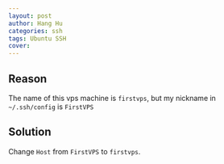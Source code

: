 ```yaml
---
layout: post
author: Hang Hu
categories: ssh
tags: Ubuntu SSH 
cover: 
---
```


## Reason

The name of this vps machine is `firstvps`, but my nickname in `~/.ssh/config` is `FirstVPS`
## Solution

Change `Host` from `FirstVPS` to `firstvps`.
